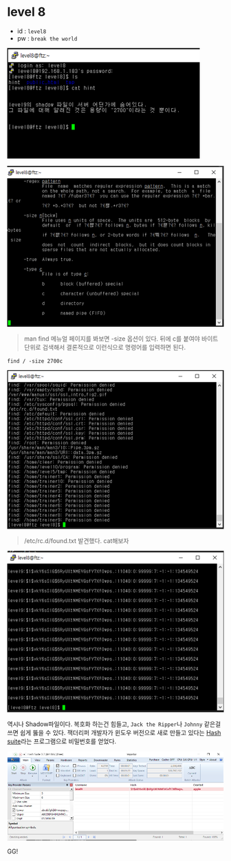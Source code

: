 # level 8

* id : `level8`
* pw : `break the world`

![](./img/2021-11-08-17-19-29.png)

![](./img/2021-11-08-17-19-57.png)

> man find
메뉴얼 페이지를 봐보면 -size 옵션이 있다. 뒤에 c를 붙여야 바이트 단위로 검색해서 결론적으로 이런식으로 명령어를 입력하면 된다.

```
find / -size 2700c
```

![](./img/2021-11-08-18-46-37.png)

> /etc/rc.d/found.txt
발견했다. cat해보자

![](./img/2021-11-08-18-47-03.png)

역시나 Shadow파일이다. 복호화 하는건 힘들고, `Jack the Ripper`나 `Johnny` 같은걸 쓰면 쉽게 뚫을 수 있다. 잭더리퍼 개발자가 윈도우 버전으로 새로 만들고 있다는 [Hash suite](https://hashsuite.openwall.net/download)라는 프로그램으로 비밀번호를 얻었다.

![](./img/2021-11-08-18-44-53.png)

GG!